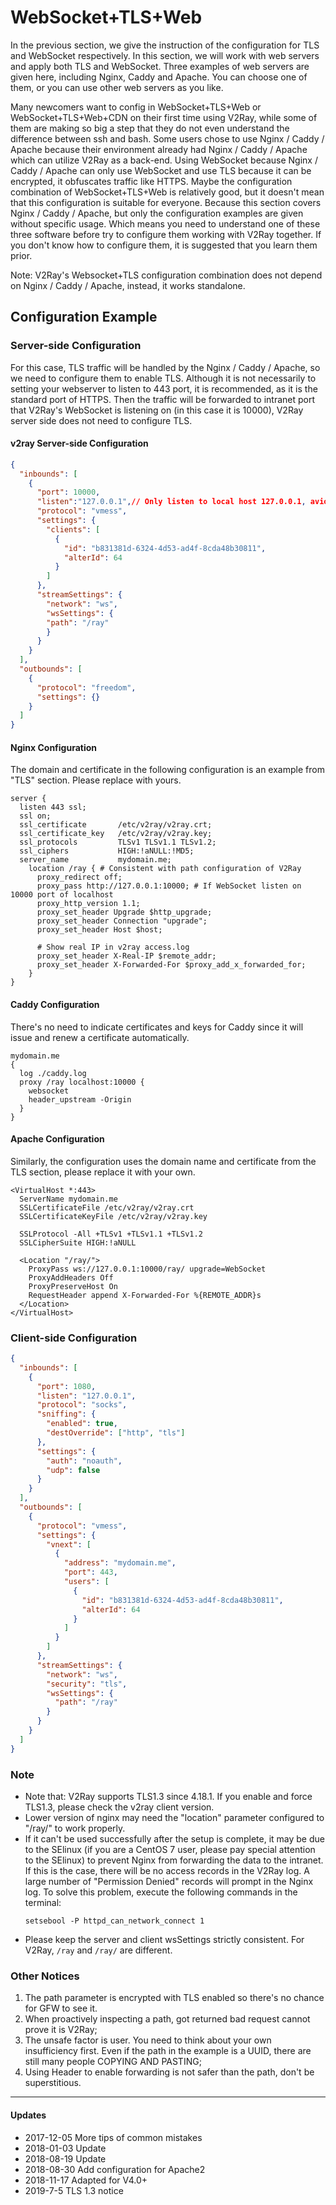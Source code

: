 # WebSocket+TLS+Web

In the previous section, we give the instruction of the configuration for TLS and WebSocket respectively. In this section, we will work with web servers and apply both TLS and WebSocket. Three examples of web servers are given here, including Nginx, Caddy and Apache. You can choose one of them, or you can use other web servers as you like. 

Many newcomers want to config in WebSocket+TLS+Web or WebSocket+TLS+Web+CDN on their first time using V2Ray, while some of them are making so big a step that they do not even understand the difference between ssh and bash. Some users chose to use Nginx / Caddy / Apache because their environment already had Nginx / Caddy / Apache which can utilize V2Ray as a back-end. Using WebSocket because Nginx / Caddy / Apache can only use WebSocket and use TLS because it can be encrypted, it obfuscates traffic like HTTPS. Maybe the configuration combination of WebSocket+TLS+Web is relatively good, but it doesn't mean that this configuration is suitable for everyone. Because this section covers Nginx / Caddy / Apache, but only the configuration examples are given without specific usage. Which means you need to understand one of these three software before try to configure them working with V2Ray together. If you don't know how to configure them, it is suggested that you learn them prior.

Note: V2Ray's Websocket+TLS configuration combination does not depend on Nginx / Caddy / Apache, instead, it works standalone.

## Configuration Example

### Server-side Configuration

For this case, TLS traffic will be handled by the Nginx / Caddy / Apache, so we need to configure them to enable TLS. Although it is not necessarily to setting your webserver to listen to 443 port, it is recommended, as it is the standard port of HTTPS. Then the traffic will be forwarded to intranet port that V2Ray's WebSocket is listening on (in this case it is 10000), V2Ray server side does not need to configure TLS.

#### v2ray Server-side Configuration

```json
{
  "inbounds": [
    {
      "port": 10000,
      "listen":"127.0.0.1",// Only listen to local host 127.0.0.1, avioding other external inspection to 10000 port 
      "protocol": "vmess",
      "settings": {
        "clients": [
          {
            "id": "b831381d-6324-4d53-ad4f-8cda48b30811",
            "alterId": 64
          }
        ]
      },
      "streamSettings": {
        "network": "ws",
        "wsSettings": {
        "path": "/ray"
        }
      }
    }
  ],
  "outbounds": [
    {
      "protocol": "freedom",
      "settings": {}
    }
  ]
}
```

#### Nginx Configuration

The domain and certificate in the following configuration is an example from "TLS" section. Please replace with yours.

```
server {
  listen 443 ssl;
  ssl on;
  ssl_certificate       /etc/v2ray/v2ray.crt;
  ssl_certificate_key   /etc/v2ray/v2ray.key;
  ssl_protocols         TLSv1 TLSv1.1 TLSv1.2;
  ssl_ciphers           HIGH:!aNULL:!MD5;
  server_name           mydomain.me;
    location /ray { # Consistent with path configuration of V2Ray
      proxy_redirect off;
      proxy_pass http://127.0.0.1:10000; # If WebSocket listen on 10000 port of localhost 
      proxy_http_version 1.1;
      proxy_set_header Upgrade $http_upgrade;
      proxy_set_header Connection "upgrade";
      proxy_set_header Host $host;

      # Show real IP in v2ray access.log
      proxy_set_header X-Real-IP $remote_addr;
      proxy_set_header X-Forwarded-For $proxy_add_x_forwarded_for;
    }
}
```

#### Caddy Configuration

There's no need to indicate certificates and keys for Caddy since it will issue and renew a certificate automatically.

```
mydomain.me
{
  log ./caddy.log
  proxy /ray localhost:10000 {
    websocket
    header_upstream -Origin
  }
}
```

#### Apache Configuration

Similarly, the configuration uses the domain name and certificate from the TLS section, please replace it with your own.
```
<VirtualHost *:443>
  ServerName mydomain.me
  SSLCertificateFile /etc/v2ray/v2ray.crt
  SSLCertificateKeyFile /etc/v2ray/v2ray.key

  SSLProtocol -All +TLSv1 +TLSv1.1 +TLSv1.2
  SSLCipherSuite HIGH:!aNULL

  <Location "/ray/">
    ProxyPass ws://127.0.0.1:10000/ray/ upgrade=WebSocket
    ProxyAddHeaders Off
    ProxyPreserveHost On
    RequestHeader append X-Forwarded-For %{REMOTE_ADDR}s
  </Location>
</VirtualHost>
```

### Client-side Configuration

```json
{
  "inbounds": [
    {
      "port": 1080,
      "listen": "127.0.0.1",
      "protocol": "socks",
      "sniffing": {
        "enabled": true,
        "destOverride": ["http", "tls"]
      },
      "settings": {
        "auth": "noauth",
        "udp": false
      }
    }
  ],
  "outbounds": [
    {
      "protocol": "vmess",
      "settings": {
        "vnext": [
          {
            "address": "mydomain.me",
            "port": 443,
            "users": [
              {
                "id": "b831381d-6324-4d53-ad4f-8cda48b30811",
                "alterId": 64
              }
            ]
          }
        ]
      },
      "streamSettings": {
        "network": "ws",
        "security": "tls",
        "wsSettings": {
          "path": "/ray"
        }
      }
    }
  ]
}
```
### Note

- Note that: V2Ray supports TLS1.3 since 4.18.1. If you enable and force TLS1.3, please check the v2ray client version.
- Lower version of nginx may need the "location" parameter configured to "/ray/" to work properly.
- If it can't be used successfully after the setup is complete, it may be due to the SElinux  (if you are a CentOS 7 user, please pay special attention to the SElinux) to prevent Nginx from forwarding the data to the intranet. If this is the case, there will be no access records in the V2Ray log. A large number of "Permission Denied" records will prompt in the Nginx log. To solve this problem, execute the following commands in the terminal:
  ```
  setsebool -P httpd_can_network_connect 1
  ```
- Please keep the server and client wsSettings strictly consistent. For V2Ray, `/ray` and `/ray/` are different.

### Other Notices

1. The path parameter is encrypted with TLS enabled so there's no chance for GFW to see it.
2. When proactively inspecting a path, got returned bad request cannot prove it is V2Ray;
3. The unsafe factor is user. You need to think about your own insufficiency first. Even if the path in the example is a UUID, there are still many people COPYING AND PASTING;
4. Using Header to enable forwarding is not safer than the path, don't be superstitious.

------

#### Updates

- 2017-12-05 More tips of common mistakes
- 2018-01-03 Update
- 2018-08-19 Update
- 2018-08-30 Add configuration for Apache2
- 2018-11-17 Adapted for V4.0+
- 2019-7-5   TLS 1.3 notice

